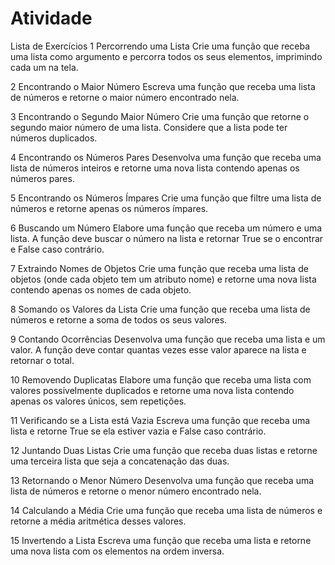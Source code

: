 # Atividade
Lista de Exercícios
1 Percorrendo uma Lista
Crie uma função que receba uma lista como argumento e percorra todos os seus elementos, imprimindo cada um na tela.

2 Encontrando o Maior Número
Escreva uma função que receba uma lista de números e retorne o maior número encontrado nela.

3 Encontrando o Segundo Maior Número
Crie uma função que retorne o segundo maior número de uma lista. Considere que a lista pode ter números duplicados.

4 Encontrando os Números Pares
Desenvolva uma função que receba uma lista de números inteiros e retorne uma nova lista contendo apenas os números pares.

5 Encontrando os Números Ímpares
Crie uma função que filtre uma lista de números e retorne apenas os números ímpares.

6 Buscando um Número
Elabore uma função que receba um número e uma lista. A função deve buscar o número na lista e retornar True se o encontrar e False caso contrário.

7 Extraindo Nomes de Objetos
Crie uma função que receba uma lista de objetos (onde cada objeto tem um atributo nome) e retorne uma nova lista contendo apenas os nomes de cada objeto.

8 Somando os Valores da Lista
Crie uma função que receba uma lista de números e retorne a soma de todos os seus valores.

9 Contando Ocorrências
Desenvolva uma função que receba uma lista e um valor. A função deve contar quantas vezes esse valor aparece na lista e retornar o total.

10 Removendo Duplicatas
Elabore uma função que receba uma lista com valores possivelmente duplicados e retorne uma nova lista contendo apenas os valores únicos, sem repetições.

11 Verificando se a Lista está Vazia
Escreva uma função que receba uma lista e retorne True se ela estiver vazia e False caso contrário.

12 Juntando Duas Listas
Crie uma função que receba duas listas e retorne uma terceira lista que seja a concatenação das duas.

13 Retornando o Menor Número
Desenvolva uma função que receba uma lista de números e retorne o menor número encontrado nela.

14 Calculando a Média
Crie uma função que receba uma lista de números e retorne a média aritmética desses valores.

15 Invertendo a Lista
Escreva uma função que receba uma lista e retorne uma nova lista com os elementos na ordem inversa.

